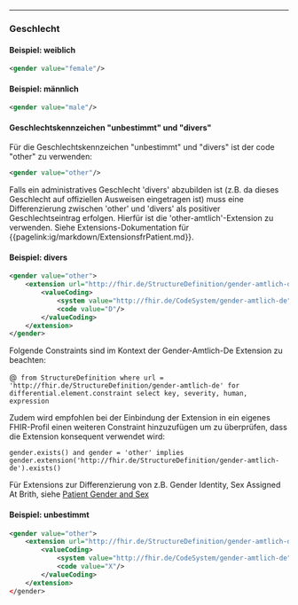 ------------

### Geschlecht

#### Beispiel: weiblich
```xml
<gender value="female"/>
```

#### Beispiel: männlich
```xml
<gender value="male"/>
```
#### Geschlechtskennzeichen "unbestimmt" und "divers"
Für die Geschlechtskennzeichen "unbestimmt" und "divers" ist der code "other" zu verwenden:

```xml
<gender value="other"/>
```

Falls ein administratives Geschlecht 'divers' abzubilden ist (z.B. da dieses Geschlecht auf offiziellen Ausweisen eingetragen ist) muss eine Differenzierung zwischen 'other' und 'divers' als positiver Geschlechtseintrag erfolgen. Hierfür ist die 'other-amtlich'-Extension zu verwenden. Siehe Extensions-Dokumentation für {{pagelink:ig/markdown/ExtensionsfrPatient.md}}.

#### Beispiel: divers
```xml
<gender value="other">
    <extension url="http://fhir.de/StructureDefinition/gender-amtlich-de">
        <valueCoding>
            <system value="http://fhir.de/CodeSystem/gender-amtlich-de"/>
            <code value="D"/>
        </valueCoding>
    </extension>
</gender>
```

Folgende Constraints sind im Kontext der Gender-Amtlich-De Extension zu beachten:

@``` from StructureDefinition where url = 'http://fhir.de/StructureDefinition/gender-amtlich-de' for differential.element.constraint select key, severity, human, expression```

Zudem wird empfohlen bei der Einbindung der Extension in ein eigenes FHIR-Profil einen weiteren Constraint hinzuzufügen um zu überprüfen, dass die Extension konsequent verwendet wird:

``gender.exists() and gender = 'other' implies gender.extension('http://fhir.de/StructureDefinition/gender-amtlich-de').exists()``

Für Extensions zur Differenzierung von z.B. Gender Identity, Sex Assigned At Brith, siehe [Patient Gender and Sex](https://www.hl7.org/fhir/patient.html#gender)

#### Beispiel: unbestimmt
```xml
<gender value="other">
    <extension url="http://fhir.de/StructureDefinition/gender-amtlich-de"/>
        <valueCoding>
            <system value="http://fhir.de/CodeSystem/gender-amtlich-de"/>
            <code value="X"/>
        </valueCoding>
    </extension>
</gender>
```